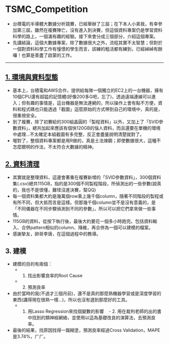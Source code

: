 # TSMC_Competition

- 台積電的半導體大數據分析競賽，已經舉辦了三屆；在下本人小弟我，有幸參加第三屆，雖然在複賽陣亡，沒有進入到決賽，但這個資料專案仍是學習資料科學的路上，一個滿有趣的經驗。接下來會分成三個部分，介紹這個專案。
- 先講結論，這個大數據專案，除了數據很大之外，流程其實不太智慧；但對於一個對資料科學工作有憧憬的學生而言，該練的粗活都有練到，已經綽綽有餘囉！也算是善盡了啟蒙的工作。

---

## [1. 環境與資料型態](https://github.com/chenhsishen/TSMC_Competition/blob/master/Data_Introduction.md)
- 基本上，台積電和AWS合作，提供給每隊一個獨立的EC2上的一台機器，擁有10個CPU還有超猛的記憶體(好像200多G吧，忘了)，透過遠端連線可以進入；但有趣的事情是，這台機器是無法連網的，所以操作上會有點不方便，資料和程式碼也只能透過「截圖」這麼原始的方式帶到自己的環境中，真的是，很重視安全。
- 到了複賽，除了初賽給的300組晶圓的「製程資料」以外，又加上了「SVID參數資料」，總共加起來應該有個快120GB的惱人資料，而且還要在單機的環境中處理...不太確定本組截圖有多完整，反正會盡量說明清楚就對了。
- 喔對了，整個資料專案都是用R做的，真是土法煉鋼；即使數據很大，這種不怎麼聰明的作法，不太符合大數據的精神。

## [2. 資料清理](https://github.com/chenhsishen/TSMC_Competition/blob/master/Dimension_Reduction.md)
- 其實就是整理資料，這邊會著重在複賽新增的「SVID參數資料」，300個資料集(.csv)總共115GB，指的是300個不同製程階段，所偵測出的一些參數(說真的，我也不是很懂，難怪沒進決賽，幫QQ)
- 每一個資料集都大約是幾萬個row乘上幾千個column，隨著不同階段的製程或有所不同，但大抵而言是這樣。但那幾千個column並不是沒有意義的，是「不同儀器在不同步驟偵測到不同的參數」，所以可以把它們拿來做一些事情。
- 115GB的資料，從按下執行後，最後大約要花一個多小時跑完。包括資料輸入、合併pattern相似的column、降維，再合併為一個可以建模的檔案。
- 感謝摯友，帥哥李唐，在這個過程中的教導。

## 3. 建模
- 建模的目的有兩個：
    - 1. 找出影響良率的Root Cause
    - 2. 預測良率
- 由於當時的我(不過才三個月前)，還不是真的那麼熟機器學習或是深度學習的東西(講得現在很熟一樣...)，所以也沒有選到那麼好的工具。
    - 1. 用Lasso Regression來找個變數的影響
    - 2. 用在裁判老師的出的書中找到的類神經網絡，並使用以這為基礎改良的演算法，去預測良率。
- 最後的結果，找原因找得一蹋糊塗，預測良率經過Cross Validation，MAPE是3.74%，ㄏㄏ。
 

